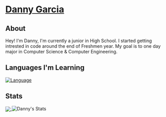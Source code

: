  # <a href="https://www.nothinghere.com">Danny Garcia</a> 
 
 ## About 
Hey! I'm Danny, I'm currently a junior in High School. I started getting intrested in code around the end of Freshmen year. My goal is to one day major in Computer Science & Computer Engineering. 

## Languages I'm Learning 
[![Language](https://skillicons.dev/icons?i=ts,html,css)](https://skillicons.dev)

## Stats
<a href="https://github.com/DannyPGarcia">
  <img align="center" src="https://github-readme-stats.vercel.app/api/top-langs/?username=DannyPGarcia&theme=radical&hide=glsl,python" />
</a>

<img src="https://github-readme-stats.vercel.app/api?username=DannyPGarcia&&show_icons=true&theme=radical&line_height=27&v=5" alt="Danny's Stats" />



